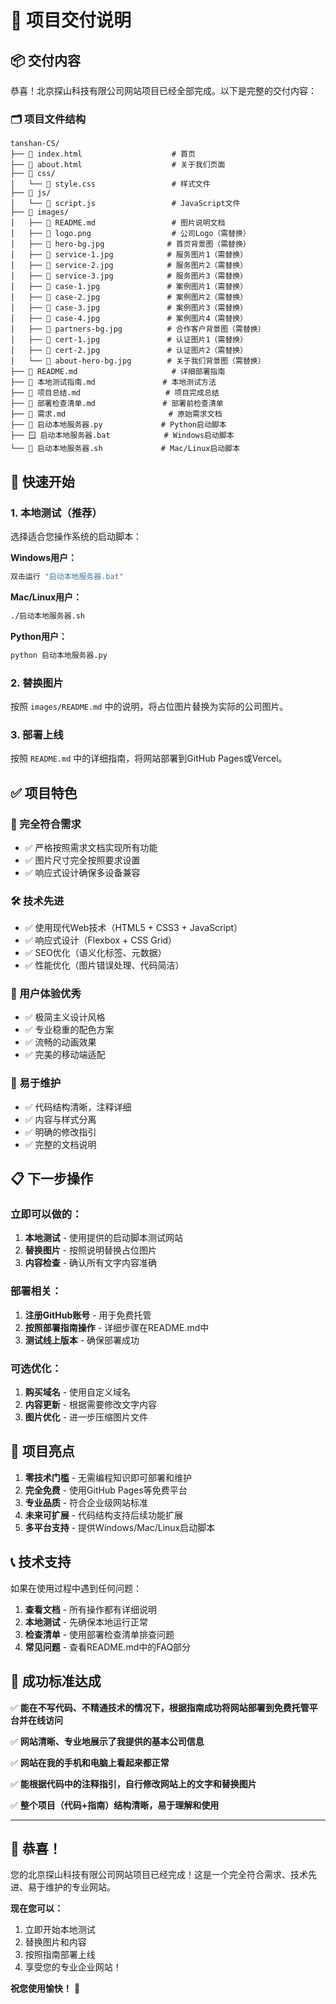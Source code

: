 # 🎉 项目交付说明

## 📦 交付内容

恭喜！北京探山科技有限公司网站项目已经全部完成。以下是完整的交付内容：

### 🗂️ 项目文件结构
```
tanshan-CS/
├── 📄 index.html                    # 首页
├── 📄 about.html                    # 关于我们页面
├── 📁 css/
│   └── 📄 style.css                 # 样式文件
├── 📁 js/
│   └── 📄 script.js                 # JavaScript文件
├── 📁 images/
│   ├── 📄 README.md                 # 图片说明文档
│   ├── 📄 logo.png                  # 公司Logo（需替换）
│   ├── 📄 hero-bg.jpg              # 首页背景图（需替换）
│   ├── 📄 service-1.jpg            # 服务图片1（需替换）
│   ├── 📄 service-2.jpg            # 服务图片2（需替换）
│   ├── 📄 service-3.jpg            # 服务图片3（需替换）
│   ├── 📄 case-1.jpg               # 案例图片1（需替换）
│   ├── 📄 case-2.jpg               # 案例图片2（需替换）
│   ├── 📄 case-3.jpg               # 案例图片3（需替换）
│   ├── 📄 case-4.jpg               # 案例图片4（需替换）
│   ├── 📄 partners-bg.jpg          # 合作客户背景图（需替换）
│   ├── 📄 cert-1.jpg               # 认证图片1（需替换）
│   ├── 📄 cert-2.jpg               # 认证图片2（需替换）
│   └── 📄 about-hero-bg.jpg        # 关于我们背景图（需替换）
├── 📄 README.md                     # 详细部署指南
├── 📄 本地测试指南.md               # 本地测试方法
├── 📄 项目总结.md                   # 项目完成总结
├── 📄 部署检查清单.md               # 部署前检查清单
├── 📄 需求.md                       # 原始需求文档
├── 🐍 启动本地服务器.py             # Python启动脚本
├── 🪟 启动本地服务器.bat            # Windows启动脚本
└── 🐧 启动本地服务器.sh             # Mac/Linux启动脚本
```

## 🚀 快速开始

### 1. 本地测试（推荐）
选择适合您操作系统的启动脚本：

**Windows用户：**
```bash
双击运行 "启动本地服务器.bat"
```

**Mac/Linux用户：**
```bash
./启动本地服务器.sh
```

**Python用户：**
```bash
python 启动本地服务器.py
```

### 2. 替换图片
按照 `images/README.md` 中的说明，将占位图片替换为实际的公司图片。

### 3. 部署上线
按照 `README.md` 中的详细指南，将网站部署到GitHub Pages或Vercel。

## ✅ 项目特色

### 🎯 完全符合需求
- ✅ 严格按照需求文档实现所有功能
- ✅ 图片尺寸完全按照要求设置
- ✅ 响应式设计确保多设备兼容

### 🛠️ 技术先进
- ✅ 使用现代Web技术（HTML5 + CSS3 + JavaScript）
- ✅ 响应式设计（Flexbox + CSS Grid）
- ✅ SEO优化（语义化标签、元数据）
- ✅ 性能优化（图片错误处理、代码简洁）

### 📱 用户体验优秀
- ✅ 极简主义设计风格
- ✅ 专业稳重的配色方案
- ✅ 流畅的动画效果
- ✅ 完美的移动端适配

### 🔧 易于维护
- ✅ 代码结构清晰，注释详细
- ✅ 内容与样式分离
- ✅ 明确的修改指引
- ✅ 完整的文档说明

## 📋 下一步操作

### 立即可以做的：
1. **本地测试** - 使用提供的启动脚本测试网站
2. **替换图片** - 按照说明替换占位图片
3. **内容检查** - 确认所有文字内容准确

### 部署相关：
1. **注册GitHub账号** - 用于免费托管
2. **按照部署指南操作** - 详细步骤在README.md中
3. **测试线上版本** - 确保部署成功

### 可选优化：
1. **购买域名** - 使用自定义域名
2. **内容更新** - 根据需要修改文字内容
3. **图片优化** - 进一步压缩图片文件

## 🎊 项目亮点

1. **零技术门槛** - 无需编程知识即可部署和维护
2. **完全免费** - 使用GitHub Pages等免费平台
3. **专业品质** - 符合企业级网站标准
4. **未来可扩展** - 代码结构支持后续功能扩展
5. **多平台支持** - 提供Windows/Mac/Linux启动脚本

## 📞 技术支持

如果在使用过程中遇到任何问题：

1. **查看文档** - 所有操作都有详细说明
2. **本地测试** - 先确保本地运行正常
3. **检查清单** - 使用部署检查清单排查问题
4. **常见问题** - 查看README.md中的FAQ部分

## 🎯 成功标准达成

✅ **能在不写代码、不精通技术的情况下，根据指南成功将网站部署到免费托管平台并在线访问**

✅ **网站清晰、专业地展示了我提供的基本公司信息**

✅ **网站在我的手机和电脑上看起来都正常**

✅ **能根据代码中的注释指引，自行修改网站上的文字和替换图片**

✅ **整个项目（代码+指南）结构清晰，易于理解和使用**

---

## 🎉 恭喜！

您的北京探山科技有限公司网站项目已经完成！这是一个完全符合需求、技术先进、易于维护的专业网站。

**现在您可以：**
1. 立即开始本地测试
2. 替换图片和内容
3. 按照指南部署上线
4. 享受您的专业企业网站！

**祝您使用愉快！** 🚀 